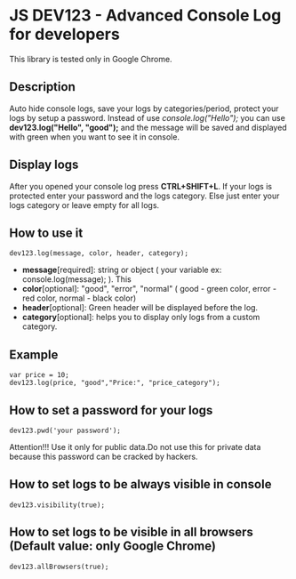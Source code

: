 # JS DEV123 - Advanced Console Log for developers 
This library is tested only in Google Chrome.

## Description 
Auto hide console logs, save your logs by categories/period, protect your logs by setup a password.
Instead of use *console.log("Hello");* you can use **dev123.log("Hello", "good");** and the message will be saved and displayed with green when you want to see it in console.

## Display logs
After you opened your console log press **CTRL+SHIFT+L**.
If your logs is protected enter your password and the logs category. Else just enter your logs category or leave empty for all logs.

## How to use it
```
dev123.log(message, color, header, category);
```
- **message**[required]:  string or object ( your variable ex: console.log(message);  ). This
- **color**[optional]: "good", "error", "normal" ( good - green color, error - red color, normal - black color)
- **header**[optional]: Green header will be displayed before the log.
- **category**[optional]: helps you to display only logs from a custom category.

## Example
```
var price = 10;
dev123.log(price, "good","Price:", "price_category");
```

## How to set a password for your logs
```
dev123.pwd('your password');
```
Attention!!! Use it only for public data.Do not use this for private data because this password can be cracked by hackers.

## How to set logs to be always visible in console 
```
dev123.visibility(true);
```

## How to set logs to be visible in all browsers (Default value: only Google Chrome)
```
dev123.allBrowsers(true);
```
